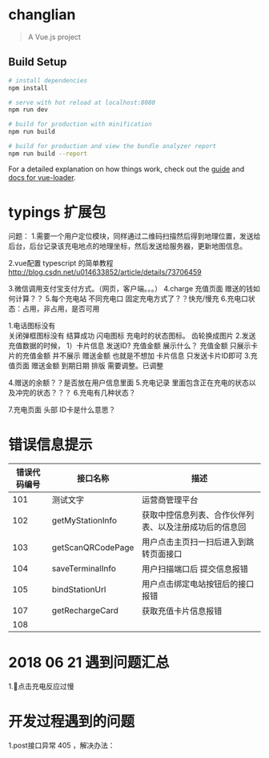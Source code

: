 # changlian

> A Vue.js project

## Build Setup

``` bash
# install dependencies
npm install

# serve with hot reload at localhost:8080
npm run dev

# build for production with minification
npm run build

# build for production and view the bundle analyzer report
npm run build --report
```

For a detailed explanation on how things work, check out the [guide](http://vuejs-templates.github.io/webpack/) and [docs for vue-loader](http://vuejs.github.io/vue-loader).

# typings 扩展包 

问题：
1.需要一个用户定位模块，同样通过二维码扫描然后得到地理位置，发送给后台，后台记录该充电地点的地理坐标，然后发送给服务器，更新地图信息。

2.vue配置 typescript 的简单教程
http://blog.csdn.net/u014633852/article/details/73706459

3.微信调用支付宝支付方式。（网页，客户端。。。）
4.charge 充值页面  赠送的钱如何计算？？
5.每个充电站 不同充电口 固定充电方式了？？快充/慢充
6.充电口状态：占用，非占用，是否可用



1.电话图标没有  
  关闭弹框图标没有
	结算成功
	闪电图标  充电时的状态图标。
	齿轮换成图片
2.发送充值数据的时候，
	1）卡片信息 发送ID? 充值金额 展示什么？ 
	充值金额 只展示卡片的充值金额 并不展示 赠送金额  也就是不想加
	卡片信息 只发送卡片ID即可
3.充值页面  赠送金额 到期日期  排版 需要调整。已调整

4.赠送的余额？？是否放在用户信息里面
5.充电记录 里面包含正在充电的状态以及冲完的状态？？？
6.充电有几种状态？


7.充电页面 头部 ID卡是什么意思？

# 错误信息提示

错误代码编号 | 接口名称 | 描述
-|-|-
101|测试文字|运营商管理平台
102|getMyStationInfo|获取中控信息列表、合作伙伴列表、以及注册成功后的信息回
103|getScanQRCodePage|用户点击主页扫一扫后进入到跳转页面接口
104|saveTerminalInfo|用户扫描端口后 提交信息报错
105|bindStationUrl|用户点击绑定电站按钮后的接口报错
107|getRechargeCard|获取充值卡片信息报错
108|
# 2018 06 21 遇到问题汇总
1.点击充电反应过慢

# 开发过程遇到的问题
1.post接口异常  405 ，解决办法：